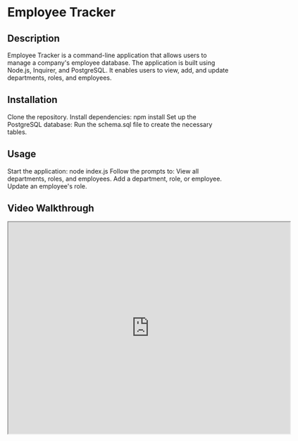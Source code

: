# Employee Tracker
## Description
Employee Tracker is a command-line application that allows users to manage a company's employee database. The application is built using Node.js, Inquirer, and PostgreSQL. It enables users to view, add, and update departments, roles, and employees.

## Installation
Clone the repository.
Install dependencies:
npm install
Set up the PostgreSQL database:
Run the schema.sql file to create the necessary tables.

## Usage
Start the application:
node index.js
Follow the prompts to:
View all departments, roles, and employees.
Add a department, role, or employee.
Update an employee's role.

## Video Walkthrough

<iframe src="https://drive.google.com/file/d/1nh3m3YrjpD5D84XrTn1_YMRRV4jSdM23/preview" width="640" height="480"></iframe>
